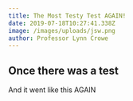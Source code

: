 ```yaml
---
title: The Most Testy Test AGAIN!
date: 2019-07-18T10:27:41.338Z
image: /images/uploads/jsw.png
author: Professor Lynn Crowe
---
```

## Once there was a test

And it went like this AGAIN
